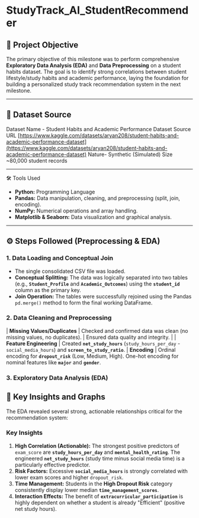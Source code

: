 # StudyTrack_AI_StudentRecommender

## 🎯 Project Objective
The primary objective of this milestone was to perform comprehensive **Exploratory Data Analysis (EDA)** and **Data Preprocessing** on a student habits dataset. The goal is to identify strong correlations between student lifestyle/study habits and academic performance, laying the foundation for building a personalized study track recommendation system in the next milestone.

---

## 💾 Dataset Source
Dataset Name - Student Habits and Academic Performance Dataset 
Source URL [https://www.kaggle.com/datasets/aryan208/student-habits-and-academic-performance-dataset](https://www.kaggle.com/datasets/aryan208/student-habits-and-academic-performance-dataset) 
Nature- Synthetic (Simulated) 
Size ~80,000 student records 

---

🛠️ Tools Used
* **Python:** Programming Language
* **Pandas:** Data manipulation, cleaning, and preprocessing (split, join, encoding).
* **NumPy:** Numerical operations and array handling.
* **Matplotlib & Seaborn:** Data visualization and graphical analysis.

---

## ⚙️ Steps Followed (Preprocessing & EDA)

### 1. Data Loading and Conceptual Join
* The single consolidated CSV file was loaded.
* **Conceptual Splitting:** The data was logically separated into two tables (e.g., **`Student_Profile`** and **`Academic_Outcomes`**) using the **`student_id`** column as the primary key.
* **Join Operation:** The tables were successfully rejoined using the Pandas `pd.merge()` method to form the final working DataFrame.

### 2. Data Cleaning and Preprocessing

| **Missing Values/Duplicates** | Checked and confirmed data was clean (no missing values, no duplicates). | Ensured data quality and integrity. |
| **Feature Engineering** | Created **`net_study_hours`** (`study_hours_per_day` - `social_media_hours`) and **`screen_to_study_ratio`**.
| **Encoding** | Ordinal encoding for **`dropout_risk`** (Low, Medium, High). One-hot encoding for nominal features like **`major`** and **`gender`**. 


### 3. Exploratory Data Analysis (EDA)
## 🔑 Key Insights and Graphs

The EDA revealed several strong, actionable relationships critical for the recommendation system:

### Key Insights
1.  **High Correlation (Actionable):** The strongest positive predictors of `exam_score` are **`study_hours_per_day`** and **`mental_health_rating`**. The engineered **`net_study_hours`** (study time minus social media time) is a particularly effective predictor.
2.  **Risk Factors:** Excessive **`social_media_hours`** is strongly correlated with lower exam scores and higher `dropout_risk`.
3.  **Time Management:** Students in the **High Dropout Risk** category consistently display lower median **`time_management_scores`**.
4.  **Interaction Effects:** The benefit of **`extracurricular_participation`** is highly dependent on whether a student is already "Efficient" (positive net study hours).


